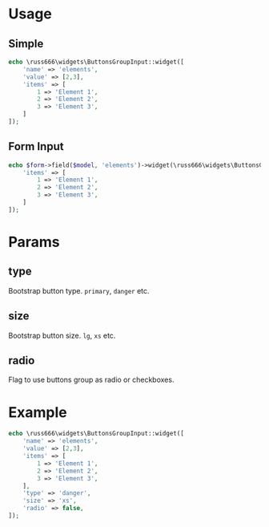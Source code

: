 Usage
================

Simple
-----------------------
```php
echo \russ666\widgets\ButtonsGroupInput::widget([
    'name' => 'elements',
    'value' => [2,3],
    'items' => [
        1 => 'Element 1',
        2 => 'Element 2',
        3 => 'Element 3',
    ]
]);
```

Form Input
-----------------------
```php
echo $form->field($model, 'elements')->widget(\russ666\widgets\ButtonsGroupInput::className(), [
    'items' => [
        1 => 'Element 1',
        2 => 'Element 2',
        3 => 'Element 3',
    ]
]);
```

Params
================

type
-----------------------
Bootstrap button type. `primary`, `danger` etc.

size
-----------------------
Bootstrap button size. `lg`, `xs` etc.

radio
-----------------------
Flag to use buttons group as radio or checkboxes.

Example
================
```php
echo \russ666\widgets\ButtonsGroupInput::widget([
    'name' => 'elements',
    'value' => [2,3],
    'items' => [
        1 => 'Element 1',
        2 => 'Element 2',
        3 => 'Element 3',
    ],
    'type' => 'danger',
    'size' => 'xs',
    'radio' => false,
]);
```
